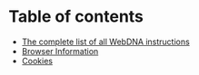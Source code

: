 # Table of contents

* [The complete list of all WebDNA instructions](README.md)
* [Browser Information](browser-information.md)
* [Cookies](cookies.md)
